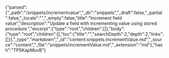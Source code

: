 {"parsed":{"_path":"/snippets/incrementvalue","_dir":"snippets","_draft":false,"_partial":false,"_locale":"","_empty":false,"title":"Increment field value","description":"Update a field with incrementing value using stored procedure.","excerpt":{"type":"root","children":[]},"body":{"type":"root","children":[],"toc":{"title":"","searchDepth":2,"depth":2,"links":[]}},"_type":"markdown","_id":"content:snippets:incrementValue.md","_source":"content","_file":"snippets/incrementValue.md","_extension":"md"},"hash":"TPSKapMuvB"}